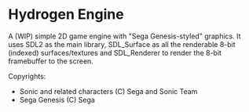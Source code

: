 # Hydrogen Engine
A (WIP) simple 2D game engine with "Sega Genesis-styled" graphics.
It uses SDL2 as the main library, SDL_Surface as all the renderable 8-bit (indexed) surfaces/textures
and SDL_Renderer to render the 8-bit framebuffer to the screen.

Copyrights:
- Sonic and related characters (C) Sega and Sonic Team
- Sega Genesis (C) Sega
